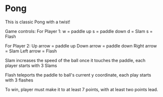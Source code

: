 # Pong
This is classic Pong with a twist!

Game controls:
For Player 1: 
w = paddle up
s = paddle down
d = Slam 
s = Flash

For Player 2:
Up arrow = paddle up
Down arrow = paddle down
Right arrow = Slam 
Left arrow = Flash

Slam increases the speed of the ball once it touches the paddle, each player starts with 3 Slams

Flash teleports the paddle to ball's current y coordinate, each play starts with 3 flashes

To win, player must make it to at least 7 points, with at least two points lead. 